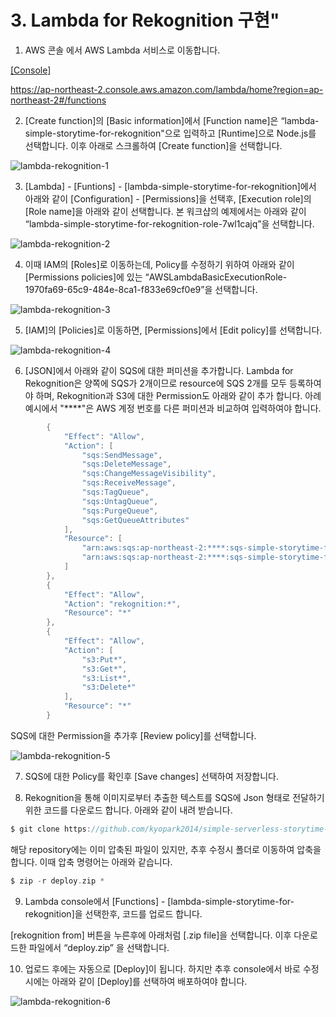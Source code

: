 # 3. Lambda for Rekognition 구현"

1) AWS 콘솔 에서 AWS Lambda 서비스로 이동합니다.

[[Console]](https://ap-northeast-2.console.aws.amazon.com/lambda/home?region=ap-northeast-2#/functions) 

https://ap-northeast-2.console.aws.amazon.com/lambda/home?region=ap-northeast-2#/functions

2) [Create function]의 [Basic information]에서 [Function name]은 “lambda-simple-storytime-for-rekognition"으로 입력하고 [Runtime]으로 Node.js를 선택합니다. 이후 아래로 스크롤하여 [Create function]을 선택합니다.

![lambda-rekognition-1](https://user-images.githubusercontent.com/52392004/156369039-299501b3-f953-4641-b49c-ffc8923ebe22.png)

3) [Lambda] - [Funtions] - [lambda-simple-storytime-for-rekognition]에서 아래와 같이 [Configuration] - [Permissions]을 선택후, [Execution role]의 [Role name]을 아래와 같이 선택합니다. 본 워크샵의 예제에서는 아래와 같이 “lambda-simple-storytime-for-rekognition-role-7wl1cajq”을 선택합니다.

![lambda-rekognition-2](https://user-images.githubusercontent.com/52392004/156369087-e0d176ee-0d34-4dc6-b80d-43404bb5370d.png)

4) 이때 IAM의 [Roles]로 이동하는데, Policy를 수정하기 위하여 아래와 같이 [Permissions policies]에 있는 “AWSLambdaBasicExecutionRole-1970fa69-65c9-484e-8ca1-f833e69cf0e9”을 선택합니다.

![lambda-rekognition-3](https://user-images.githubusercontent.com/52392004/156369265-5b7b95b5-2e30-496d-ae01-2890345ccc65.png)

5) [IAM]의 [Policies]로 이동하면, [Permissions]에서 [Edit policy]를 선택합니다.

![lambda-rekognition-4](https://user-images.githubusercontent.com/52392004/156369312-64171e94-f214-4e11-ad23-8baeaf9eae48.png)

6) [JSON]에서 아래와 같이 SQS에 대한 퍼미션을 추가합니다. Lambda for Rekognition은 양쪽에 SQS가 2개이므로  resource에 SQS 2개를 모두 등록하여야 하며, Rekognition과 S3에 대한 Permission도 아래와 같이 추가 합니다. 아례 예시에서 "****"은 AWS 계정 번호를 다른 퍼미션과 비교하여 입력하여야 합니다. 

```java
        {
            "Effect": "Allow",
            "Action": [
                "sqs:SendMessage",
                "sqs:DeleteMessage",
                "sqs:ChangeMessageVisibility",
                "sqs:ReceiveMessage",
                "sqs:TagQueue",
                "sqs:UntagQueue",
                "sqs:PurgeQueue",
                "sqs:GetQueueAttributes"
            ],
            "Resource": [
                "arn:aws:sqs:ap-northeast-2:****:sqs-simple-storytime-for-polly",
                "arn:aws:sqs:ap-northeast-2:****:sqs-simple-storytime-for-rekognition"
            ]
        },
        {
            "Effect": "Allow",
            "Action": "rekognition:*",
            "Resource": "*"
        },
        {
            "Effect": "Allow",
            "Action": [
                "s3:Put*",
                "s3:Get*",
                "s3:List*",
                "s3:Delete*"
            ],
            "Resource": "*"
        }
```        


SQS에 대한 Permission을 추가후 [Review policy]를 선택합니다.

![lambda-rekognition-5](https://user-images.githubusercontent.com/52392004/156475580-f441617f-2e2b-4ce5-bf1e-bb8dea9e2694.png)

7) SQS에 대한 Policy를 확인후 [Save changes] 선택하여 저장합니다.

8) Rekognition을 통해 이미지로부터 추출한 텍스트를 SQS에 Json 형태로 전달하기 위한 코드를 다운로드 합니다. 아래와 같이 내려 받습니다.
 
```c
$ git clone https://github.com/kyopark2014/simple-serverless-storytime-for-rekognition
```
해당 repository에는 이미 압축된 파일이 있지만, 추후 수정시 폴더로 이동하여 압축을 합니다. 이때 압축 명령어는 아래와 같습니다.

```c
$ zip -r deploy.zip *
```

9) Lambda console에서 [Functions] - [lambda-simple-storytime-for-rekognition]을 선택한후, 코드를 업로드 합니다.

[rekognition from] 버튼을 누른후에 아래처럼 [.zip file]을 선택합니다. 이후 다운로드한 파일에서 “deploy.zip” 을 선택합니다.

10) 업로드 후에는 자동으로 [Deploy]이 됩니다. 하지만 추후 console에서 바로 수정시에는 아래와 같이 [Deploy]를 선택하여 배포하여야 합니다.


![lambda-rekognition-6](https://user-images.githubusercontent.com/52392004/156369449-0c236a9f-a2c4-4e56-b103-e0823b696c21.png)

